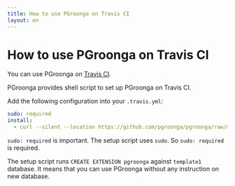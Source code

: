 ```yaml
---
title: How to use PGroonga on Travis CI
layout: en
---
```


# How to use PGroonga on Travis CI

You can use PGroonga on [Travis CI](https://travis-ci.org/).

PGroonga provides shell script to set up PGroonga on Travis CI.

Add the following configuration into your `.travis.yml`:

```yaml
sudo: required
install:
  - curl --silent --location https://github.com/pgroonga/pgroonga/raw/master/data/travis/setup.sh | sh
```

`sudo: required` is important. The setup script uses `sudo`. So `sudo: required` is required.

The setup script runs `CREATE EXTENSION pgroonga` against `template1` database. It means that you can use PGroonga without any instruction on new database.
